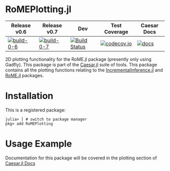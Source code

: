 # RoMEPlotting.jl

 Release v0.6 | Release v0.7 | Dev | Test Coverage | Caesar Docs
--------------|--------------|-----|---------------|--------------
[![build-0-6]][travis-url] | [![build-0-7]][travis-url] | [![Build Status](https://travis-ci.org/JuliaRobotics/RoMEPlotting.jl.svg?branch=master)](https://travis-ci.org/JuliaRobotics/RoMEPlotting.jl) | [![codecov.io](https://codecov.io/github/JuliaRobotics/RoMEPlotting.jl/coverage.svg?branch=master)](https://codecov.io/github/JuliaRobotics/RoMEPlotting.jl?branch=master) | [![docs][docs-shield]][caesar-docs]

[travis-url]: https://travis-ci.org/JuliaRobotics/RoMEPlotting.jl
[build-0-6]: https://travis-ci.org/JuliaRobotics/RoMEPlotting.jl.svg?branch=release/v0.6
[build-0-7]: https://travis-ci.org/JuliaRobotics/RoMEPlotting.jl.svg?branch=release/v0.7


2D plotting functionality for the RoME.jl package (presently only using Gadfly).  This package is part of the [Caesar.jl](http://www.github.com/JuliaRobotics/Caesar.jl) suite of tools.  This package contains all the plotting functions relating to the [IncrementalInference.jl](http://www.github.com/JuliaRobotics/IncrementalInference.jl) and [RoME.jl](http://www.github.com/JuliaRobotics/RoME.jl) packages.

# Installation

This is a registered package:
```
julia> ] # switch to package manager
pkg> add RoMEPlotting
```

# Usage Example

Documentation for this package will be covered in the plotting section of [Caesar.jl Docs](https://juliarobotics.org/Caesar.jl/latest/)


[docs-shield]: https://img.shields.io/badge/docs-latest-blue.svg
[caesar-docs]: https://juliarobotics.org/Caesar.jl/latest/
